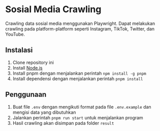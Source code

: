 # Sosial Media Crawling

Crawling data sosial media menggunakan Playwright. Dapat melakukan crawling pada platform-platform seperti Instagram, TikTok, Twitter, dan YouTube.

## Instalasi

1. Clone repository ini
2. Install [Node.js](https://nodejs.org/en/download/)
3. Install pnpm dengan menjalankan perintah `npm install -g pnpm`
4. Install dependensi dengan menjalankan perintah `pnpm install`

## Penggunaan

1. Buat file `.env` dengan mengikuti format pada file `.env.example` dan mengisi data yang dibutuhkan
2. Jalankan perintah `pnpm run start` untuk menjalankan program
3. Hasil crawling akan disimpan pada folder `result`

